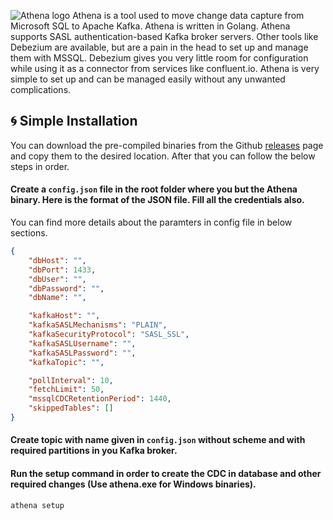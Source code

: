 ![Athena logo](https://i.imgur.com/UQggP60.png)
Athena is a tool used to move change data capture from Microsoft SQL to Apache Kafka. Athena is written in Golang. Athena supports SASL authentication-based Kafka broker servers. Other tools like Debezium are available, but are a pain in the head to set up and manage them with MSSQL. Debezium gives you very little room for configuration while using it as a connector from services like confluent.io. Athena is very simple to set up and can be managed easily without any unwanted complications.

## :cyclone: Simple Installation
You can download the pre-compiled binaries from the Github [releases](https://github.com/Niyko/Athena/releases) page and copy them to the desired location. After that you can follow the below steps in order.

#### Create a `config.json` file in the root folder where you but the Athena binary. Here is the format of the JSON file. Fill all the credentials also.
You can find more details about the paramters in config file in below sections.
`````json
{
    "dbHost": "",
    "dbPort": 1433,
    "dbUser": "",
    "dbPassword": "",
    "dbName": "",

    "kafkaHost": "",
    "kafkaSASLMechanisms": "PLAIN",
    "kafkaSecurityProtocol": "SASL_SSL",
    "kafkaSASLUsername": "",
    "kafkaSASLPassword": "",
    "kafkaTopic": "",

    "pollInterval": 10,
    "fetchLimit": 50,
    "mssqlCDCRetentionPeriod": 1440,
    "skippedTables": []
}
`````

#### Create topic with name given in `config.json` without scheme and with required partitions in you Kafka broker.

#### Run the setup command in order to create the CDC in database and other required changes (Use athena.exe for Windows binaries).

`````bash
athena setup
`````

